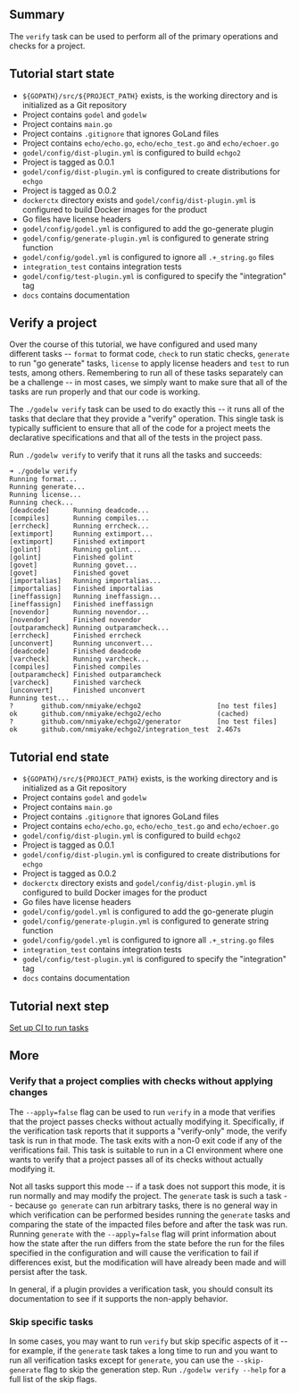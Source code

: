 Summary
-------
The `verify` task can be used to perform all of the primary operations and checks for a project.

Tutorial start state
--------------------
* `${GOPATH}/src/${PROJECT_PATH}` exists, is the working directory and is initialized as a Git repository
* Project contains `godel` and `godelw`
* Project contains `main.go`
* Project contains `.gitignore` that ignores GoLand files
* Project contains `echo/echo.go`, `echo/echo_test.go` and `echo/echoer.go`
* `godel/config/dist-plugin.yml` is configured to build `echgo2`
* Project is tagged as 0.0.1
* `godel/config/dist-plugin.yml` is configured to create distributions for `echgo`
* Project is tagged as 0.0.2
* `dockerctx` directory exists and `godel/config/dist-plugin.yml` is configured to build Docker images for the product
* Go files have license headers
* `godel/config/godel.yml` is configured to add the go-generate plugin
* `godel/config/generate-plugin.yml` is configured to generate string function
* `godel/config/godel.yml` is configured to ignore all `.+_string.go` files
* `integration_test` contains integration tests
* `godel/config/test-plugin.yml` is configured to specify the "integration" tag
* `docs` contains documentation

Verify a project
----------------
Over the course of this tutorial, we have configured and used many different tasks -- `format` to format code, `check`
to run static checks, `generate` to run "go generate" tasks, `license` to apply license headers and `test` to run tests,
among others. Remembering to run all of these tasks separately can be a challenge -- in most cases, we simply want to
make sure that all of the tasks are run properly and that our code is working.

The `./godelw verify` task can be used to do exactly this -- it runs all of the tasks that declare that they provide a
"verify" operation. This single task is typically sufficient to ensure that all of the code for a project meets the
declarative specifications and that all of the tests in the project pass.

Run `./godelw verify` to verify that it runs all the tasks and succeeds:

```
➜ ./godelw verify
Running format...
Running generate...
Running license...
Running check...
[deadcode]      Running deadcode...
[compiles]      Running compiles...
[errcheck]      Running errcheck...
[extimport]     Running extimport...
[extimport]     Finished extimport
[golint]        Running golint...
[golint]        Finished golint
[govet]         Running govet...
[govet]         Finished govet
[importalias]   Running importalias...
[importalias]   Finished importalias
[ineffassign]   Running ineffassign...
[ineffassign]   Finished ineffassign
[novendor]      Running novendor...
[novendor]      Finished novendor
[outparamcheck] Running outparamcheck...
[errcheck]      Finished errcheck
[unconvert]     Running unconvert...
[deadcode]      Finished deadcode
[varcheck]      Running varcheck...
[compiles]      Finished compiles
[outparamcheck] Finished outparamcheck
[varcheck]      Finished varcheck
[unconvert]     Finished unconvert
Running test...
?   	github.com/nmiyake/echgo2                 	[no test files]
ok  	github.com/nmiyake/echgo2/echo            	(cached)
?   	github.com/nmiyake/echgo2/generator       	[no test files]
ok  	github.com/nmiyake/echgo2/integration_test	2.467s
```

Tutorial end state
------------------
* `${GOPATH}/src/${PROJECT_PATH}` exists, is the working directory and is initialized as a Git repository
* Project contains `godel` and `godelw`
* Project contains `main.go`
* Project contains `.gitignore` that ignores GoLand files
* Project contains `echo/echo.go`, `echo/echo_test.go` and `echo/echoer.go`
* `godel/config/dist-plugin.yml` is configured to build `echgo2`
* Project is tagged as 0.0.1
* `godel/config/dist-plugin.yml` is configured to create distributions for `echgo`
* Project is tagged as 0.0.2
* `dockerctx` directory exists and `godel/config/dist-plugin.yml` is configured to build Docker images for the product
* Go files have license headers
* `godel/config/godel.yml` is configured to add the go-generate plugin
* `godel/config/generate-plugin.yml` is configured to generate string function
* `godel/config/godel.yml` is configured to ignore all `.+_string.go` files
* `integration_test` contains integration tests
* `godel/config/test-plugin.yml` is configured to specify the "integration" tag
* `docs` contains documentation

Tutorial next step
------------------
[Set up CI to run tasks](https://github.com/palantir/godel/wiki/CI-setup)

More
----
### Verify that a project complies with checks without applying changes
The `--apply=false` flag can be used to run `verify` in a mode that verifies that the project passes checks without
actually modifying it. Specifically, if the verification task reports that it supports a "verify-only" mode, the verify
task is run in that mode. The task exits with a non-0 exit code if any of the verifications fail. This task is suitable
to run in a CI environment where one wants to verify that a project passes all of its checks without actually modifying
it.

Not all tasks support this mode -- if a task does not support this mode, it is run normally and may modify the project.
The `generate` task is such a task -- because `go generate` can run arbitrary tasks, there is no general way in which
verification can be performed besides running the `generate` tasks and comparing the state of the impacted files before
and after the task was run. Running `generate` with the `--apply=false` flag will print information about how the state
after the run differs from the state before the run for the files specified in the configuration and will cause the
verification to fail if differences exist, but the modification will have already been made and will persist after the
task.

In general, if a plugin provides a verification task, you should consult its documentation to see if it supports the
non-apply behavior.

### Skip specific tasks
In some cases, you may want to run `verify` but skip specific aspects of it -- for example, if the `generate` task takes
a long time to run and you want to run all verification tasks except for `generate`, you can use the `--skip-generate`
flag to skip the generation step. Run `./godelw verify --help` for a full list of the skip flags.
